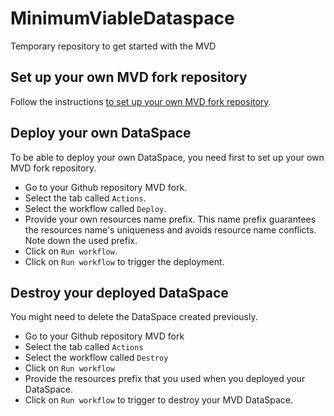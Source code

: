 # MinimumViableDataspace

Temporary repository to get started with the MVD

## Set up your own MVD fork repository

Follow the instructions [to set up your own MVD fork repository](docs/developer/continuous_deployment.md).

## Deploy your own DataSpace

To be able to deploy your own DataSpace, you need first to set up your own MVD fork repository.

- Go to your Github repository MVD fork.
- Select the tab called `Actions`.
- Select the workflow called `Deploy`.
- Provide your own resources name prefix.
  This name prefix guarantees the resources name's uniqueness and avoids resource name conflicts.
  Note down the used prefix.
- Click on `Run workflow`.
- Click on `Run workflow` to trigger the deployment.

## Destroy your deployed DataSpace

You might need to delete the DataSpace created previously.

- Go to your Github repository MVD fork
- Select the tab called `Actions`
- Select the workflow called `Destroy`
- Click on `Run workflow`
- Provide the resources prefix that you used when you deployed your DataSpace.
- Click on `Run workflow` to trigger to destroy your MVD DataSpace.
